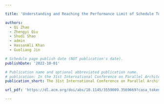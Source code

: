 ```yaml
---

title: 'Understanding and Reaching the Performance Limit of Schedule Tuning on Stable Synchronization Determinism'

authors:
  - Qi Zhao
  - Zhengyi Qiu
  - Shudi Shao
  - admin
  - HassanAli Khan
  - Guoliang Jin

# Schedule page publish date (NOT publication's date).
publishDate: '2022-10-01'

# Publication name and optional abbreviated publication name.
# publication: In the 31st International Conference on Parallel Architectures and Compilation Techniques 
publication_short: The 31st International Conference on Parallel Architectures and Compilation Techniques, **PACT22**

url_pdf: 'https://dl.acm.org/doi/abs/10.1145/3559009.3569669?casa_token=ItF7QQtdv3cAAAAA:VoyUB-cam2uOOaN-aOzBqZo5ezq9hxQxnBsED2lko-FOBdsFd_G5WMmgF8ajcWbU79-BrnHEC1wX'

---
```


<!-- {{% callout note %}}
Click the _Cite_ button above to demo the feature to enable visitors to import publication metadata into their reference management software.
{{% /callout %}}

{{% callout note %}}
Create your slides in Markdown - click the _Slides_ button to check out the example.
{{% /callout %}}

Add the publication's **full text** or **supplementary notes** here. You can use rich formatting such as including [code, math, and images](https://docs.hugoblox.com/content/writing-markdown-latex/). -->
